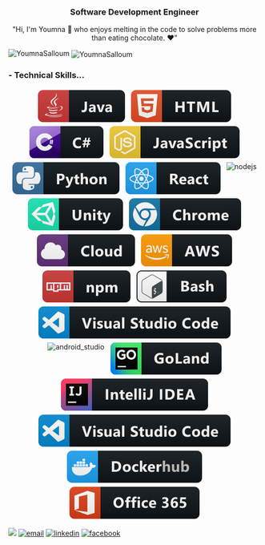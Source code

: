 <h3 align="center">Software Development Engineer</h3> 
<p align="center">
  "Hi, I'm Youmna 👋 who enjoys melting in the code to solve problems more than eating chocolate. ❤️"
</p>
<p><img align="left" src="https://github-readme-stats.vercel.app/api/top-langs?username=YoumnaSalloum&show_icons=true&locale=en&layout=compact" alt="YoumnaSalloum" /></p>

<p>&nbsp;<img align="center" src="https://github-readme-stats.vercel.app/api?username=YoumnaSalloum&show_icons=true&locale=en" alt="YoumnaSalloum" /></p>

### - Technical Skills...

<p align="center">
  <!-- For more icons please follow  https://github.com/MikeCodesDotNET/ColoredBadges -->
  <img src="https://raw.githubusercontent.com/8bithemant/8bithemant/master/svg/dev/languages/java.svg" alt="java" style="vertical-align:top; margin:4px">    
  <img src="https://raw.githubusercontent.com/8bithemant/8bithemant/master/svg/dev/languages/html.svg" alt="html" style="vertical-align:top; margin:4px">    
  <img src="https://raw.githubusercontent.com/8bithemant/8bithemant/master/svg/dev/languages/csharp.svg" alt="csharp" style="vertical-align:top; margin:4px">
  <img src="https://raw.githubusercontent.com/8bithemant/8bithemant/master/svg/dev/languages/js.svg" alt="js" style="vertical-align:top; margin:4px">
  <img src="https://raw.githubusercontent.com/8bithemant/8bithemant/master/svg/dev/languages/python.svg" alt="python" style="vertical-align:top; margin:4px">
  <img src="https://raw.githubusercontent.com/8bithemant/8bithemant/master/svg/dev/frameworks/react.svg" alt="react" style="vertical-align:top; margin:4px">
  <img src="https://raw.githubusercontent.com/8bithemant/8bithemant/master/svg/dev/frameworks/nodejs.svg" alt="nodejs" style="vertical-align:top; margin:4px">
  <img src="https://raw.githubusercontent.com/8bithemant/8bithemant/master/svg/dev/frameworks/unity.svg" alt="unity" style="vertical-align:top; margin:4px">
  <img src="https://raw.githubusercontent.com/8bithemant/8bithemant/master/svg/dev/misc/chrome.svg" alt="chrome" style="vertical-align:top; margin:4px">
  <img src="https://raw.githubusercontent.com/8bithemant/8bithemant/master/svg/dev/misc/cloud.svg" alt="cloud" style="vertical-align:top; margin:4px">
  <img src="https://raw.githubusercontent.com/8bithemant/8bithemant/master/svg/dev/services/aws.svg" alt="aws" style="vertical-align:top; margin:4px">
  <img src="https://raw.githubusercontent.com/8bithemant/8bithemant/master/svg/dev/services/npm.svg" alt="npm" style="vertical-align:top; margin:4px">
  <img src="https://raw.githubusercontent.com/8bithemant/8bithemant/master/svg/dev/tools/bash.svg" alt="bash" style="vertical-align:top; margin:4px">
  <img src="https://raw.githubusercontent.com/8bithemant/8bithemant/master/svg/dev/tools/visualstudio_code.svg" alt="vscode" style="vertical-align:top; margin:4px">
  <img src="https://raw.githubusercontent.com/8bithemant/8bithemant/master/svg/dev/tools/android_studio.svg" alt="android_studio" style="vertical-align:top; margin:4px">
  <img src="https://raw.githubusercontent.com/8bithemant/8bithemant/master/svg/dev/tools/jetbrains_goland.svg" alt="jetbrains_goland" style="vertical-align:top; margin:4px">
  <img src="https://raw.githubusercontent.com/8bithemant/8bithemant/master/svg/dev/tools/jetbrains_intellij.svg" alt="jetbrains_intellij" style="vertical-align:top; margin:4px">
  <img src="https://raw.githubusercontent.com/8bithemant/8bithemant/master/svg/dev/tools/visualstudio_code.svg" alt="visualstudio_code" style="vertical-align:top; margin:4px">
  <img src="https://raw.githubusercontent.com/8bithemant/8bithemant/master/svg/dev/services/dockerhub.svg" alt="dockerhub" style="vertical-align:top; margin:4px">    
  <img src="https://raw.githubusercontent.com/8bithemant/8bithemant/master/svg/dev/services/office_365.svg" alt="office 365" style="vertical-align:top; margin:4px">   
</p>

<img src="https://raw.githubusercontent.com/innng/innng/master/assets/kyubey.gif" height="40" />
<a href="mailto:youmna61998@gmail.com"><img src="https://img.icons8.com/color/96/000000/gmail.png" alt="email"/></a>
<a href="https://www.linkedin.com/in/youmna-salloum/"><img src="https://img.icons8.com/color/96/000000/linkedin.png" alt="linkedin"/></a>
<a href="https://www.facebook.com/youmna.saloum.3"><img src="https://img.icons8.com/color/96/000000/facebook.png" alt="facebook"/></a>
